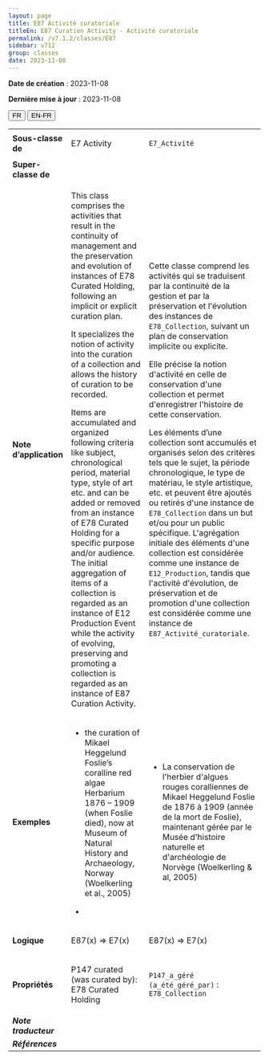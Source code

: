```yaml
---
layout: page
title: E87 Activité curatoriale
titleEn: E87 Curation Activity - Activité curatoriale
permalink: /v7.1.2/classes/E87
sidebar: v712
group: classes
date: 2023-11-08
---
```


**Date de création** : 2023-11-08

**Dernière mise à jour** : 2023-11-08

<div class="lang-buttons">
 <button id="fr" class="activate">FR</button>
 <button id="en-fr">EN-FR</button>
</div>

<table>
<tbody>
<tr>
<td><strong>Sous-classe de</strong></td>
<td class="en">
<p>E7 Activity</p>
</td>
<td>
<p><code class="language-plaintext highlighter-rouge">E7_Activité</code></p>
</td>
</tr>
<tr>
<td><strong>Super-classe de</strong></td>
<td class="en">
</td>
<td>
</td>
</tr>
<tr>
<td><strong>Note d’application</strong></td>
<td class="en">
<p>This class comprises the activities that result in the continuity of management and the preservation and evolution of instances of E78 Curated Holding, following an implicit or explicit curation plan.<strong></strong></p>
<p>It specializes the notion of activity into the curation of a collection and allows the history of curation to be recorded.<strong></strong></p>
<p>Items are accumulated and organized following criteria like subject, chronological period, material type, style of art etc. and can be added or removed from an instance of E78 Curated Holding for a specific purpose and/or audience. The initial aggregation of items of a collection is regarded as an instance of E12 Production Event while the activity of evolving, preserving and promoting a collection is regarded as an instance of E87 Curation Activity<em>.</em></p>
</td>
<td>
<p>Cette classe comprend les activités qui se traduisent par la continuité de la gestion et par la préservation et l'évolution des instances de <code class="language-plaintext highlighter-rouge">E78_Collection</code>, suivant un plan de conservation implicite ou explicite.</p>
<p>Elle précise la notion d'activité en celle de conservation d'une collection et permet d'enregistrer l'histoire de cette conservation.</p>
<p>Les éléments d’une collection sont accumulés et organisés selon des critères tels que le sujet, la période chronologique, le type de matériau, le style artistique, etc. et peuvent être ajoutés ou retirés d'une instance de <code class="language-plaintext highlighter-rouge">E78_Collection</code> dans un but et/ou pour un public spécifique. L'agrégation initiale des éléments d'une collection est considérée comme une instance de <code class="language-plaintext highlighter-rouge">E12_Production</code>, tandis que l'activité d'évolution, de préservation et de promotion d'une collection est considérée comme une instance de  <code class="language-plaintext highlighter-rouge">E87_Activité_curatoriale</code>.</p>
</td>
</tr>
<tr>
<td><strong>Exemples</strong></td>
<td class="en">
<ul>
<li><p>the curation of Mikael Heggelund Foslie’s coralline red algae Herbarium 1876 – 1909 (when Foslie died), now at Museum of Natural History and Archaeology, Norway (Woelkerling et al., 2005)</p>
</li>
<li></li>
</ul>
</td>
<td>
<ul>
<li><p>La conservation de l'herbier d'algues rouges coralliennes de Mikael Heggelund Foslie de 1876 à 1909 (année de la mort de Foslie), maintenant gérée par le Musée d'histoire naturelle et d'archéologie de Norvège (Woelkerling & al, 2005)</p>
</li>
</ul>
</td>
</tr>
<tr>
<td><strong>Logique</strong></td>
<td class="en">
<p>E87(x) ⇒ E7(x)</p>
</td>
<td>
<p>E87(x) ⇒ E7(x)</p>
</td>
</tr>
<tr>
<td><strong>Propriétés</strong></td>
<td class="en">
<p>P147 curated (was curated by): E78 Curated Holding</p>
</td>
<td>
<p><code class="language-plaintext highlighter-rouge">P147_a_géré (a_été_géré_par)</code> : <code class="language-plaintext highlighter-rouge">E78_Collection</code></p>
</td>
</tr>
<tr>
<td><strong><em>Note traducteur</em></strong></td>
<td colspan="2">
</td>
</tr>
<tr>
<td><strong><em>Références</em></strong></td>
<td colspan="2">
<p><em></em></p>
</td>
</tr>
</tbody>
</table>
